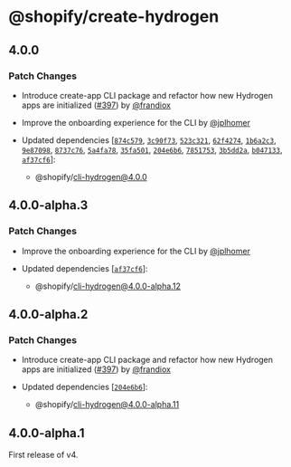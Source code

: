 # @shopify/create-hydrogen

## 4.0.0

### Patch Changes

- Introduce create-app CLI package and refactor how new Hydrogen apps are initialized ([#397](https://github.com/Shopify/h2/pull/397)) by [@frandiox](https://github.com/frandiox)

- Improve the onboarding experience for the CLI by [@jplhomer](https://github.com/jplhomer)

- Updated dependencies [[`874c579`](https://github.com/Shopify/h2/commit/874c579a41de9797a937ca621adf3e39bb02d5bc), [`3c90f73`](https://github.com/Shopify/h2/commit/3c90f73479b5e77a5721899525079f995d19bf68), [`523c321`](https://github.com/Shopify/h2/commit/523c3215ec829611e1e7faa467640ed1b98f7a95), [`62f4274`](https://github.com/Shopify/h2/commit/62f4274f8917b2ef9405096d75755c3e98b5eb45), [`1b6a2c3`](https://github.com/Shopify/h2/commit/1b6a2c3696fc2f8c055327a9d7abe8711e09f4e3), [`9e87098`](https://github.com/Shopify/h2/commit/9e870986e646da3e1f9d8ec978f6b68b8b1529d0), [`8737c76`](https://github.com/Shopify/h2/commit/8737c7631d475cff9ff3eeaddf4e8730c22706bc), [`5a4fa78`](https://github.com/Shopify/h2/commit/5a4fa784218fd459eee56a6ca01bfa1537494f5c), [`35fa501`](https://github.com/Shopify/h2/commit/35fa501b0637c5670ea1c5555dbbedd64fa475e4), [`204e6b6`](https://github.com/Shopify/h2/commit/204e6b683ffb0114a5e30d49cd45b79ff26386f6), [`7851753`](https://github.com/Shopify/h2/commit/7851753a7eb3795f77f7d554cae9b3bcf7e069a3), [`3b5dd2a`](https://github.com/Shopify/h2/commit/3b5dd2a823d2ccaa4af3642a4f5d5dc0083e75bf), [`b047133`](https://github.com/Shopify/h2/commit/b04713302f594ccdb611daebb202a557c52668da), [`af37cf6`](https://github.com/Shopify/h2/commit/af37cf6771d503a424d2b4efc46fb99fc84a1db4)]:
  - @shopify/cli-hydrogen@4.0.0

## 4.0.0-alpha.3

### Patch Changes

- Improve the onboarding experience for the CLI by [@jplhomer](https://github.com/jplhomer)

- Updated dependencies [[`af37cf6`](https://github.com/Shopify/h2/commit/af37cf6771d503a424d2b4efc46fb99fc84a1db4)]:
  - @shopify/cli-hydrogen@4.0.0-alpha.12

## 4.0.0-alpha.2

### Patch Changes

- Introduce create-app CLI package and refactor how new Hydrogen apps are initialized ([#397](https://github.com/Shopify/h2/pull/397)) by [@frandiox](https://github.com/frandiox)

- Updated dependencies [[`204e6b6`](https://github.com/Shopify/h2/commit/204e6b683ffb0114a5e30d49cd45b79ff26386f6)]:
  - @shopify/cli-hydrogen@4.0.0-alpha.11

## 4.0.0-alpha.1

First release of v4.
